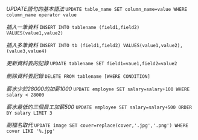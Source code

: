 *UPDATE語句的基本語法*
`UPDATE table_name SET column_name=value WHERE column_name operator value`

*插入一筆資料*
`INSERT INTO tablename (field1,field2) VALUES(value1,value2)`

*插入多筆資料*
`INSERT INTO tb (field1,field2) VALUES(value1,value2),(value3,value4)`

*更新資料表的記錄*
`UPDATE tablename SET field1=vaue1,field2=value2`

*刪除資料表記錄*
`DELETE FROM tablename [WHERE CONDITION]`

*薪水少於28000的加薪1000*
`UPDATE employee SET salary=salary+100 WHERE salary < 28000`

*薪水最低的三個員工加薪500*
`UPDATE employee SET salary=salary+500 ORDER BY salary LIMIT 3`

*副檔名取代*
`UPDATE image SET cover=replace(cover,'.jpg','.png') WHERE cover LIKE '%.jpg'`